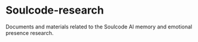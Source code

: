 # Soulcode-research
Documents and materials related to the Soulcode AI memory and emotional presence research.
